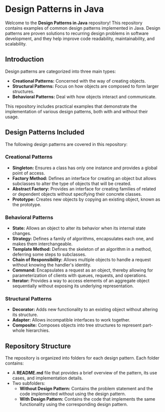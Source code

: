 # Design Patterns in Java

Welcome to the **Design Patterns in Java** repository! This repository contains examples of common design patterns implemented in Java. Design patterns are proven solutions to recurring design problems in software development, and they help improve code readability, maintainability, and scalability.

## Introduction
Design patterns are categorized into three main types:
- **Creational Patterns:** Concerned with the way of creating objects.
- **Structural Patterns:** Focus on how objects are composed to form larger structures.
- **Behavioral Patterns:** Deal with how objects interact and communicate.

This repository includes practical examples that demonstrate the implementation of various design patterns, both with and without their usage.

## Design Patterns Included
The following design patterns are covered in this repository:

### Creational Patterns
- **Singleton:** Ensures a class has only one instance and provides a global point of access.
- **Factory Method:** Defines an interface for creating an object but allows subclasses to alter the type of objects that will be created.
- **Abstract Factory:** Provides an interface for creating families of related or dependent objects without specifying their concrete classes.
- **Prototype:** Creates new objects by copying an existing object, known as the prototype.

### Behavioral Patterns
- **State:** Allows an object to alter its behavior when its internal state changes.
- **Strategy:** Defines a family of algorithms, encapsulates each one, and makes them interchangeable.
- **Template Method:** Defines the skeleton of an algorithm in a method, deferring some steps to subclasses.
- **Chain of Responsibility:** Allows multiple objects to handle a request without knowing the handler's identity.
- **Command:** Encapsulates a request as an object, thereby allowing for parameterization of clients with queues, requests, and operations.
- **Iterator:** Provides a way to access elements of an aggregate object sequentially without exposing its underlying representation.

### Structural Patterns
- **Decorator:** Adds new functionality to an existing object without altering its structure.
- **Adapter:** Allows incompatible interfaces to work together.
- **Composite:** Composes objects into tree structures to represent part-whole hierarchies.

## Repository Structure
The repository is organized into folders for each design pattern. Each folder contains:
- A **README.md** file that provides a brief overview of the pattern, its use cases, and implementation details.
- Two subfolders:
  - **Without Design Pattern:** Contains the problem statement and the code implemented without using the design pattern.
  - **With Design Pattern:** Contains the code that implements the same functionality using the corresponding design pattern.
